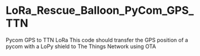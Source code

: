# LoRa_Rescue_Balloon_PyCom_GPS_TTN
Pycom GPS to TTN LoRa
This code should transfer the GPS position of a pycom with a LoPy shield to The Things Network using OTA
